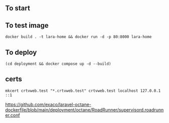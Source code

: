 ## To start

## To test image
```shell
docker build . -t lara-home && docker run -d -p 80:8000 lara-home
```

## To deploy
```shell
(cd deployment && docker compose up -d --build)
```

## certs
```shell
mkcert crtvweb.test "*.crtvweb.test" crtvweb.test localhost 127.0.0.1 ::1
```
https://github.com/exaco/laravel-octane-dockerfile/blob/main/deployment/octane/RoadRunner/supervisord.roadrunner.conf
